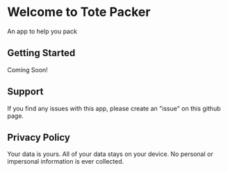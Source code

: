 # Welcome to Tote Packer

An app to help you pack

## Getting Started

Coming Soon!

## Support

If you find any issues with this app, please create an "issue" on this github page.

## Privacy Policy

Your data is yours. All of your data stays on your device. No personal or impersonal information is ever collected.
